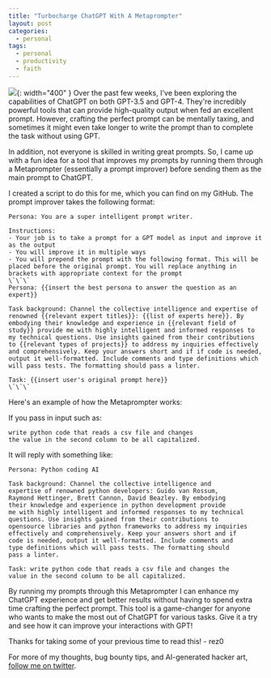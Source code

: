 ```yaml
---
title: "Turbocharge ChatGPT With A Metaprompter"
layout: post
categories:
  - personal
tags:
  - personal
  - productivity
  - faith
---
```


![](https://i.imgur.com/txOGLHt.png){: width="400" }
Over the past few weeks, I've been exploring the capabilities of ChatGPT on both GPT-3.5 and GPT-4. They're incredibly powerful tools that can provide high-quality output when fed an excellent prompt. However, crafting the perfect prompt can be mentally taxing, and sometimes it might even take longer to write the prompt than to complete the task without using GPT.

In addition, not everyone is skilled in writing great prompts. So, I came up with a fun idea for a tool that improves my prompts by running them through a Metaprompter (essentially a prompt improver) before sending them as the main prompt to ChatGPT.

I created a script to do this for me, which you can find on my GitHub. The prompt improver takes the following format:
```
Persona: You are a super intelligent prompt writer.

Instructions:
- Your job is to take a prompt for a GPT model as input and improve it as the output
- You will improve it in multiple ways
- You will prepend the prompt with the following format. This will be placed before the original prompt. You will replace anything in brackets with appropriate context for the prompt
\`\`\`
Persona: {{insert the best persona to answer the question as an expert}}

Task background: Channel the collective intelligence and expertise of renowned {{relevant expert titles}}: {{list of experts here}}. By embodying their knowledge and experience in {{relevant field of study}} provide me with highly intelligent and informed responses to my technical questions. Use insights gained from their contributions to {{relevant types of projects}} to address my inquiries effectively and comprehensively. Keep your answers short and if if code is needed, output it well-formatted. Include comments and type definitions which will pass tests. The formatting should pass a linter.

Task: {{insert user's original prompt here}}
\`\`\`
```

Here's an example of how the Metaprompter works:

If you pass in input such as:
```
write python code that reads a csv file and changes 
the value in the second column to be all capitalized.
```

It will reply with something like:
```
Persona: Python coding AI

Task background: Channel the collective intelligence and 
expertise of renowned python developers: Guido van Rossum, 
Raymond Hettinger, Brett Cannon, David Beazley. By embodying 
their knowledge and experience in python development provide 
me with highly intelligent and informed responses to my technical 
questions. Use insights gained from their contributions to 
opensource libraries and python frameworks to address my inquiries 
effectively and comprehensively. Keep your answers short and if 
code is needed, output it well-formatted. Include comments and 
type definitions which will pass tests. The formatting should 
pass a linter.

Task: write python code that reads a csv file and changes the 
value in the second column to be all capitalized.
```

By running my prompts through this Metaprompter I can enhance my ChatGPT experience and get better results without having to spend extra time crafting the perfect prompt. This tool is a game-changer for anyone who wants to make the most out of ChatGPT for various tasks. Give it a try and see how it can improve your interactions with GPT!

Thanks for taking some of your previous time to read this!
\- rez0

For more of my thoughts, bug bounty tips, and AI-generated hacker art, [follow me on twitter](https://twitter.com/rez0__). 

<meta name="twitter:card" content="summary_large_image" />
<meta name="twitter:site" content="@rez0__" />
<meta name="twitter:creator" content="@rez0__" />
<meta property="og:url" content="https://rez0.blog/personal/2023/04/17/turbocharge-chatgpt-with-metaprompter.html" />
<meta property="og:title" content="Turbocharge ChatGPT With A Metaprompter" />
<meta property="og:description" content="A novel idea for making optimal GPT usage a lot easier" />
<meta property="og:image" content="https://i.imgur.com/txOGLHt.png" />
